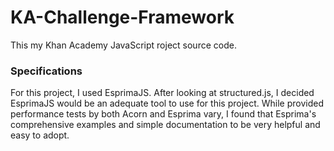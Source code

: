 # KA-Challenge-Framework
This my Khan Academy JavaScript roject source code.

### Specifications
For this project, I used EsprimaJS. After looking at structured.js, I decided EsprimaJS would be an adequate tool to use for this project. While provided performance tests by both Acorn and Esprima vary, I found that Esprima's comprehensive examples and simple documentation to be very helpful and easy to adopt.
